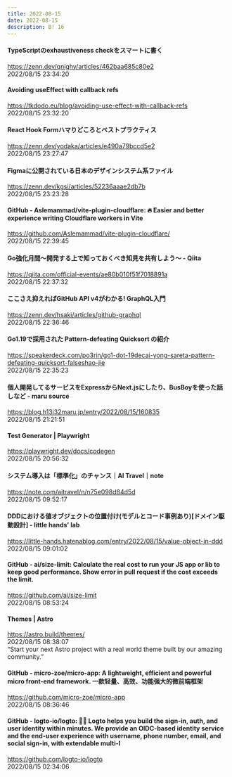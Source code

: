 ```yaml
---
title: 2022-08-15
date: 2022-08-15
description: B! 16
---
```


#### TypeScriptのexhaustiveness checkをスマートに書く
https://zenn.dev/qnighy/articles/462baa685c80e2<br>
2022/08/15 23:34:20<br>


#### Avoiding useEffect with callback refs
https://tkdodo.eu/blog/avoiding-use-effect-with-callback-refs<br>
2022/08/15 23:32:20<br>


#### React Hook Formハマりどころとベストプラクティス
https://zenn.dev/yodaka/articles/e490a79bccd5e2<br>
2022/08/15 23:27:47<br>


#### Figmaに公開されている日本のデザインシステム系ファイル
https://zenn.dev/kgsi/articles/52236aaae2db7b<br>
2022/08/15 23:23:28<br>


#### GitHub - Aslemammad/vite-plugin-cloudflare: 🔥 Easier and better experience writing Cloudflare workers in Vite
https://github.com/Aslemammad/vite-plugin-cloudflare/<br>
2022/08/15 22:39:45<br>


#### Go強化月間～開発する上で知っておくべき知見を共有しよう～ - Qiita
https://qiita.com/official-events/ae80b010f51f7018891a<br>
2022/08/15 22:37:32<br>


#### ここさえ抑えればGitHub API v4がわかる! GraphQL入門
https://zenn.dev/hsaki/articles/github-graphql<br>
2022/08/15 22:36:46<br>


#### Go1.19で採用された Pattern-defeating Quicksort の紹介
https://speakerdeck.com/po3rin/go1-dot-19decai-yong-sareta-pattern-defeating-quicksort-falseshao-jie<br>
2022/08/15 22:35:23<br>


#### 個人開発してるサービスをExpressからNext.jsにしたり、BusBoyを使った話しなど - maru source
https://blog.h13i32maru.jp/entry/2022/08/15/160835<br>
2022/08/15 21:21:51<br>


#### Test Generator | Playwright
https://playwright.dev/docs/codegen<br>
2022/08/15 20:56:32<br>


#### システム導入は「標準化」のチャンス｜AI Travel｜note
https://note.com/aitravel/n/n75e098d84d5d<br>
2022/08/15 09:52:17<br>


#### DDDにおける値オブジェクトの位置付け(モデルとコード事例あり)[ドメイン駆動設計] - little hands' lab
https://little-hands.hatenablog.com/entry/2022/08/15/value-object-in-ddd<br>
2022/08/15 09:01:02<br>


#### GitHub - ai/size-limit: Calculate the real cost to run your JS app or lib to keep good performance. Show error in pull request if the cost exceeds the limit.
https://github.com/ai/size-limit<br>
2022/08/15 08:53:24<br>


#### Themes | Astro
https://astro.build/themes/<br>
2022/08/15 08:38:07<br>
“Start your next Astro project with a real world theme built by our amazing community.”


#### GitHub - micro-zoe/micro-app: A lightweight, efficient and powerful micro front-end framework. 一款轻量、高效、功能强大的微前端框架
https://github.com/micro-zoe/micro-app<br>
2022/08/15 08:36:46<br>


#### GitHub - logto-io/logto: 🧑‍🚀 Logto helps you build the sign-in, auth, and user identity within minutes. We provide an OIDC-based identity service and the end-user experience with username, phone number, email, and social sign-in, with extendable multi-l
https://github.com/logto-io/logto<br>
2022/08/15 02:34:06<br>


